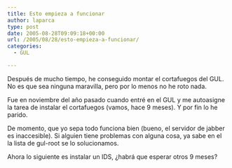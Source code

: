 ```yaml
---
title: Esto empieza a funcionar
author: laparca
type: post
date: 2005-08-28T09:09:18+00:00
url: /2005/08/28/esto-empieza-a-funcionar/
categories:
  - GUL

---
```

Después de mucho tiempo, he conseguido montar el cortafuegos del GUL. No es que sea ninguna maravilla, pero por lo menos no he roto nada.

Fue en noviembre del año pasado cuando entré en el GUL y me autoasigne la tarea de instalar el cortafuegos (vamos, hace 9 meses). Y por fin lo he parido.

De momento, que yo sepa todo funciona bien (bueno, el servidor de jabber es inaccesible). Si alguien tiene problemas con alguna cosa, ya sabe en el la lista de gul-root se lo solucionamos.

Ahora lo siguiente es instalar un IDS, ¿habrá que esperar otros 9 meses?